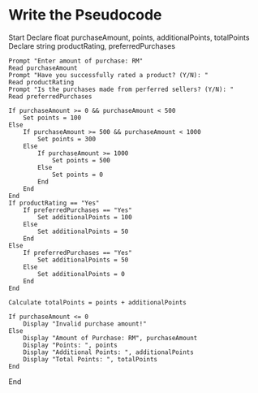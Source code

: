# Write the Pseudocode

  Start 
    Declare float purchaseAmount, points, additionalPoints, totalPoints
    Declare string productRating, preferredPurchases

    Prompt "Enter amount of purchase: RM"
    Read purchaseAmount
    Prompt "Have you successfully rated a product? (Y/N): "
    Read productRating
    Prompt "Is the purchases made from perferred sellers? (Y/N): "
    Read preferredPurchases
    
    If purchaseAmount >= 0 && purchaseAmount < 500
        Set points = 100
    Else
        If purchaseAmount >= 500 && purchaseAmount < 1000
            Set points = 300
        Else
            If purchaseAmount >= 1000
                Set points = 500
            Else
                Set points = 0
            End
        End
    End
    If productRating == "Yes"
        If preferredPurchases == "Yes"
            Set additionalPoints = 100
        Else
            Set additionalPoints = 50
        End
    Else
        If preferredPurchases == "Yes"
            Set additionalPoints = 50
        Else
            Set additionalPoints = 0
        End
    End

    Calculate totalPoints = points + additionalPoints

    If purchaseAmount <= 0
        Display "Invalid purchase amount!"
    Else
        Display "Amount of Purchase: RM", purchaseAmount
        Display "Points: ", points
        Display "Additional Points: ", additionalPoints
        Display "Total Points: ", totalPoints
    End

End